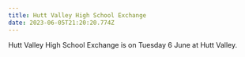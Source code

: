 ```yaml
---
title: Hutt Valley High School Exchange
date: 2023-06-05T21:20:20.774Z
---
```

Hutt Valley High School Exchange is on  Tuesday 6 June at Hutt Valley.